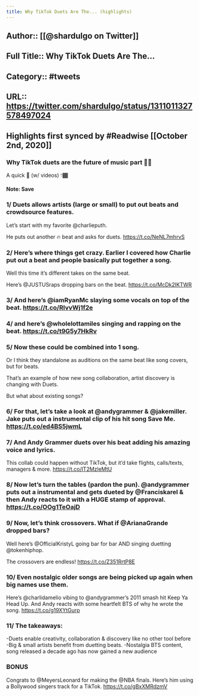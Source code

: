 ```yaml
---
title: Why TikTok Duets Are The... (highlights)
---
```


## Author:: [[@shardulgo on Twitter]]

## Full Title:: Why TikTok Duets Are The...

## Category:: #tweets

## URL:: https://twitter.com/shardulgo/status/1311011327578497024

## Highlights first synced by #Readwise [[October 2nd, 2020]]
### Why TikTok duets are the future of music part ✌🏾

A quick 🧵 (w/ videos) 👇🏾 
#### **Note**: Save

### 1/ Duets allows artists (large or small) to put out beats and crowdsource features. 

Let’s start with my favorite @charlieputh. 

He puts out another 🔥 beat and asks for duets. https://t.co/NeNL7mhrvS 

### 2/ Here’s where things get crazy. Earlier I covered how Charlie put out a beat and people basically put together a song. 

Well this time it’s different takes on the same beat. 

Here’s @JUSTUSraps dropping bars on the beat. https://t.co/McDk2IKTWR 

### 3/ And here’s @iamRyanMc slaying some vocals on top of the beat. https://t.co/RIvvWj1f2e 

### 4/ and here’s @wholelottamiles singing and rapping on the beat. https://t.co/t9G5y7HkRv 

### 5/ Now these could be combined into 1 song. 

Or I think they standalone as auditions on the same beat like song covers, but for beats. 

That’s an example of how new song collaboration, artist discovery is changing with Duets. 

But what about existing songs? 

### 6/ For that, let’s take a look at @andygrammer & @jakemiller. Jake puts out a instrumental clip of his hit song Save Me. https://t.co/ed4BS5jwmL 

### 7/ And Andy Grammer duets over his beat adding his amazing voice and lyrics. 

This collab could happen without TikTok, but it’d take flights, calls/texts, managers & more. https://t.co/lT2MzleMtU 

### 8/ Now let’s turn the tables (pardon the pun). @andygrammer puts out a instrumental and gets dueted by @Franciskarel & then Andy reacts to it with a HUGE stamp of approval. https://t.co/OOg1TeOajD 

### 9/ Now, let’s think crossovers. What if @ArianaGrande dropped bars? 

Well here’s @OfficialKristyL going bar for bar AND singing duetting @tokenhiphop.  

The crossovers are endless! https://t.co/Z351RrtP8E 

### 10/ Even nostalgic older songs are being picked up again when big names use them. 

Here’s @charlidamelio vibing to @andygrammer’s 2011 smash hit Keep Ya Head Up. And Andy reacts with some heartfelt BTS of why he wrote the song. https://t.co/g19XYtGurp 

### 11/ The takeaways:

-Duets enable creativity, collaboration & discovery like no other tool before
-Big & small artists benefit from duetting beats. 
-Nostalgia BTS content, song released a decade ago has now gained a new audience 

### BONUS 
Congrats to @MeyersLeonard for making the @NBA finals. Here’s him using a Bollywood singers track for a TikTok. https://t.co/gBxXMRdzmV 
